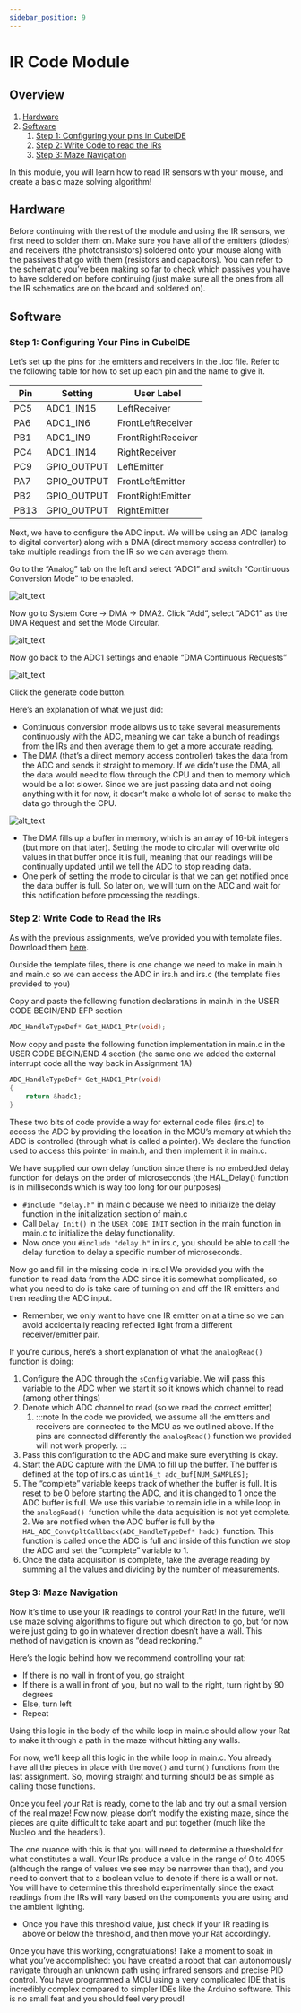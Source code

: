 ```yaml
---
sidebar_position: 9
---
```


# IR Code Module

## Overview

1. [Hardware](#hardware)
2. [Software](#software)
   1. [Step 1: Configuring your pins in CubeIDE](#step-1-configuring-your-pins-in-cubeide)
   2. [Step 2: Write Code to read the IRs](#step-2-write-code-to-read-the-irs)
   3. [Step 3: Maze Navigation](#step-3-maze-navigation)

In this module, you will learn how to read IR sensors with your mouse, and create a basic maze solving algorithm!

## Hardware

Before continuing with the rest of the module and using the IR sensors, we first need to solder them on. Make sure you have all of the emitters (diodes) and receivers (the phototransistors) soldered onto your mouse along with the passives that go with them (resistors and capacitors). You can refer to the schematic you’ve been making so far to check which passives you have to have soldered on before continuing (just make sure all the ones from all the IR schematics are on the board and soldered on).

## Software

### Step 1: Configuring Your Pins in CubeIDE

Let’s set up the pins for the emitters and receivers in the .ioc file. Refer to the following table for how to set up each pin and the name to give it.

| **Pin** | **Setting** | **User Label**     |
| ------- | ----------- | ------------------ |
| PC5     | ADC1_IN15   | LeftReceiver       |
| PA6     | ADC1_IN6    | FrontLeftReceiver  |
| PB1     | ADC1_IN9    | FrontRightReceiver |
| PC4     | ADC1_IN14   | RightReceiver      |
| PC9     | GPIO_OUTPUT | LeftEmitter        |
| PA7     | GPIO_OUTPUT | FrontLeftEmitter   |
| PB2     | GPIO_OUTPUT | FrontRightEmitter  |
| PB13    | GPIO_OUTPUT | RightEmitter       |

Next, we have to configure the ADC input. We will be using an ADC (analog to digital converter) along with a DMA (direct memory access controller) to take multiple readings from the IR so we can average them.

Go to the “Analog” tab on the left and select “ADC1” and switch “Continuous Conversion Mode” to be enabled.

![alt_text](images7/image2.png "image_tooltip")

Now go to System Core → DMA → DMA2. Click “Add”, select “ADC1” as the DMA Request and set the Mode Circular.

![alt_text](images7/image1.png "image_tooltip")

Now go back to the ADC1 settings and enable “DMA Continuous Requests”

![alt_text](images7/image3.png "image_tooltip")

Click the generate code button.

Here’s an explanation of what we just did:

- Continuous conversion mode allows us to take several measurements continuously with the ADC, meaning we can take a bunch of readings from the IRs and then average them to get a more accurate reading.
- The DMA (that’s a direct memory access controller) takes the data from the ADC and sends it straight to memory. If we didn’t use the DMA, all the data would need to flow through the CPU and then to memory which would be a lot slower. Since we are just passing data and not doing anything with it for now, it doesn’t make a whole lot of sense to make the data go through the CPU.

![alt_text](images7/image4.jpg "image_tooltip")

- The DMA fills up a buffer in memory, which is an array of 16-bit integers (but more on that later). Setting the mode to circular will overwrite old values in that buffer once it is full, meaning that our readings will be continually updated until we tell the ADC to stop reading data.
- One perk of setting the mode to circular is that we can get notified once the data buffer is full. So later on, we will turn on the ADC and wait for this notification before processing the readings.

### Step 2: Write Code to Read the IRs

As with the previous assignments, we’ve provided you with template files. Download them [here](https://drive.google.com/drive/folders/1DDPVE18BBsPl2pimrRnUL-z9BYxZVxpp?usp=sharing).

Outside the template files, there is one change we need to make in main.h and main.c so we can access the ADC in irs.h and irs.c (the template files provided to you)

Copy and paste the following function declarations in main.h in the USER CODE BEGIN/END EFP section

```c
ADC_HandleTypeDef* Get_HADC1_Ptr(void);
```

Now copy and paste the following function implementation in main.c in the USER CODE BEGIN/END 4 section (the same one we added the external interrupt code all the way back in Assignment 1A)

```c
ADC_HandleTypeDef* Get_HADC1_Ptr(void)
{
    return &hadc1;
}
```

These two bits of code provide a way for external code files (irs.c) to access the ADC by providing the location in the MCU’s memory at which the ADC is controlled (through what is called a pointer). We declare the function used to access this pointer in main.h, and then implement it in main.c.

We have supplied our own delay function since there is no embedded delay function for delays on the order of microseconds (the HAL_Delay() function is in milliseconds which is way too long for our purposes)

- `#include "delay.h"` in main.c because we need to initialize the delay function in the initialization section of main.c
- Call `Delay_Init()` in the `USER CODE INIT` section in the main function in main.c to initialize the delay functionality.
- Now once you `#include "delay.h"` in irs.c, you should be able to call the delay function to delay a specific number of microseconds.

Now go and fill in the missing code in irs.c! We provided you with the function to read data from the ADC since it is somewhat complicated, so what you need to do is take care of turning on and off the IR emitters and then reading the ADC input.

- Remember, we only want to have one IR emitter on at a time so we can avoid accidentally reading reflected light from a different receiver/emitter pair.

If you’re curious, here’s a short explanation of what the `analogRead()` function is doing:

1. Configure the ADC through the `sConfig` variable. We will pass this variable to the ADC when we start it so it knows which channel to read (among other things)
2. Denote which ADC channel to read (so we read the correct emitter)
   1. :::note
      In the code we provided, we assume all the emitters and receivers are connected to the MCU as we outlined above. If the pins are connected differently the `analogRead()` function we provided will not work properly.
      :::
3. Pass this configuration to the ADC and make sure everything is okay.
4. Start the ADC capture with the DMA to fill up the buffer. The buffer is defined at the top of irs.c as `uint16_t adc_buf[NUM_SAMPLES];`
5. The “complete” variable keeps track of whether the buffer is full. It is reset to be 0 before starting the ADC, and it is changed to 1 once the ADC buffer is full. We use this variable to remain idle in a while loop in the `analogRead() `function while the data acquisition is not yet complete. 2. We are notified when the ADC buffer is full by the `HAL_ADC_ConvCpltCallback(ADC_HandleTypeDef* hadc) `function. This function is called once the ADC is full and inside of this function we stop the ADC and set the “complete” variable to 1.
6. Once the data acquisition is complete, take the average reading by summing all the values and dividing by the number of measurements.

### Step 3: Maze Navigation

Now it’s time to use your IR readings to control your Rat! In the future, we’ll use maze solving algorithms to figure out which direction to go, but for now we’re just going to go in whatever direction doesn’t have a wall. This method of navigation is known as “dead reckoning.”

Here’s the logic behind how we recommend controlling your rat:

- If there is no wall in front of you, go straight
- If there is a wall in front of you, but no wall to the right, turn right by 90 degrees
- Else, turn left
- Repeat

Using this logic in the body of the while loop in main.c should allow your Rat to make it through a path in the maze without hitting any walls.

For now, we’ll keep all this logic in the while loop in main.c. You already have all the pieces in place with the `move()` and `turn()` functions from the last assignment. So, moving straight and turning should be as simple as calling those functions.

Once you feel your Rat is ready, come to the lab and try out a small version of the real maze! Fow now, please don’t modify the existing maze, since the pieces are quite difficult to take apart and put together (much like the Nucleo and the headers!).

The one nuance with this is that you will need to determine a threshold for what constitutes a wall. Your IRs produce a value in the range of 0 to 4095 (although the range of values we see may be narrower than that), and you need to convert that to a boolean value to denote if there is a wall or not. You will have to determine this threshold experimentally since the exact readings from the IRs will vary based on the components you are using and the ambient lighting.

- Once you have this threshold value, just check if your IR reading is above or below the threshold, and then move your Rat accordingly.

Once you have this working, congratulations! Take a moment to soak in what you’ve accomplished: you have created a robot that can autonomously navigate through an unknown path using infrared sensors and precise PID control. You have programmed a MCU using a very complicated IDE that is incredibly complex compared to simpler IDEs like the Arduino software. This is no small feat and you should feel very proud!
